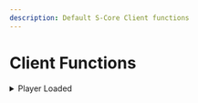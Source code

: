 ```yaml
---
description: Default S-Core Client functions
---
```


# Client Functions

<details>

<summary>Player Loaded</summary>

`AddEventHandler("SCORE:PLAYERLOADED", function(playerId, Character)`

_`YOUR CODE`_

`end)`

This trigger is used when a player is full loaded and ready !

</details>
